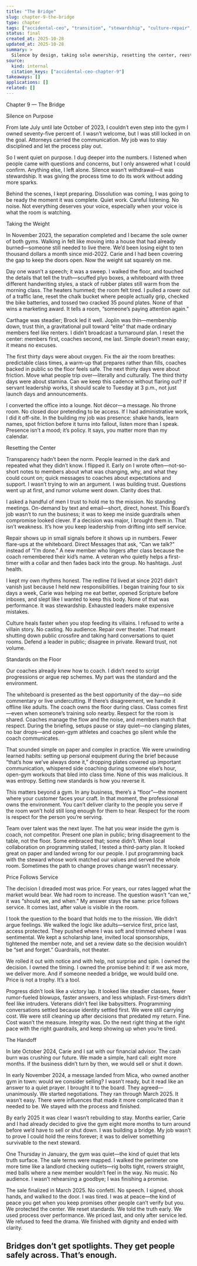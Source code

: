 ```yaml
---
title: "The Bridge"
slug: chapter-9-the-bridge
type: chapter
tags: ["accidental-ceo", "transition", "stewardship", "culture-repair", "handoff"]
status: final
created_at: 2025-10-28
updated_at: 2025-10-28
summary: >
  Silence by design, taking sole ownership, resetting the center, reestablishing floor standards, pricing after service, and completing a dignified handoff in March 2025.
source:
  kind: internal
  citation_keys: ["accidental-ceo-chapter-9"]
takeaways: []
applications: []
related: []
---
```


Chapter 9 — The Bridge

Silence on Purpose

From late July until late October of 2023, I couldn’t even step into the gym I owned seventy-five percent of. I wasn’t welcome, but I was still locked in on the goal. Attorneys carried the communication. My job was to stay disciplined and let the process play out.

So I went quiet on purpose. I dug deeper into the numbers. I listened when people came with questions and concerns, but I only answered what I could confirm. Anything else, I left alone. Silence wasn’t withdrawal—it was stewardship. It was giving the process time to do its work without adding more sparks.

Behind the scenes, I kept preparing. Dissolution was coming, I was going to be ready the moment it was complete. Quiet work. Careful listening. No noise. Not everything deserves your voice, especially when your voice is what the room is watching.

Taking the Weight

In November 2023, the separation completed and I became the sole owner of both gyms. Walking in felt like moving into a house that had already burned—someone still needed to live there. We’d been losing eight to ten thousand dollars a month since mid-2022. Carie and I had been covering the gap to keep the doors open. Now the weight sat squarely on me.

Day one wasn’t a speech; it was a sweep. I walked the floor, and touched the details that tell the truth—scuffed plyo boxes, a whiteboard with three different handwriting styles, a stack of rubber plates still warm from the morning class. The heaters hummed; the room felt tired. I pulled a rower out of a traffic lane, reset the chalk bucket where people actually grip, checked the bike batteries, and tossed two cracked 35 pound plates. None of that wins a marketing award. It tells a room, “someone’s paying attention again.”

Carthage was steadier; Brock led it well. Joplin was thin—membership down, trust thin, a gravitational pull toward “elite” that made ordinary members feel like renters. I didn’t broadcast a turnaround plan. I reset the center: members first, coaches second, me last. Simple doesn’t mean easy; it means no excuses.

The first thirty days were about oxygen. Fix the air the room breathes: predictable class times, a warm-up that prepares rather than fills, coaches backed in public so the floor feels safe. The next thirty days were about friction. Move what people trip over—literally and culturally. The third thirty days were about stamina. Can we keep this cadence without flaring out? If servant leadership works, it should scale to Tuesday at 3 p.m., not just launch days and announcements.

I converted the office into a lounge. Not décor—a message. No throne room. No closed door pretending to be access. If I had administrative work, I did it off-site. In the building my job was presence: shake hands, learn names, spot friction before it turns into fallout, listen more than I speak. Presence isn’t a mood; it’s policy. It says, you matter more than my calendar.

Resetting the Center

Transparency hadn’t been the norm. People learned in the dark and repeated what they didn’t know. I flipped it. Early on I wrote often—not-so-short notes to members about what was changing, why, and what they could count on; quick messages to coaches about expectations and support. I wasn’t trying to win an argument. I was building trust. Questions went up at first, and rumor volume went down. Clarity does that.

I asked a handful of men I trust to hold me to the mission. No standing meetings. On-demand by text and email—short, direct, honest. This Board’s job wasn’t to run the business; it was to keep me inside guardrails when compromise looked clever. If a decision was major, I brought them in. That isn’t weakness. It’s how you keep leadership from drifting into self service.

Repair shows up in small signals before it shows up in numbers. Fewer flare-ups at the whiteboard. Direct Messages that ask, “Can we talk?” instead of “I’m done.” A new member who lingers after class because the coach remembered their kid’s name. A veteran who quietly helps a first-timer with a collar and then fades back into the group. No hashtags. Just health.

I kept my own rhythms honest. The redline I’d lived at since 2021 didn’t vanish just because I held new responsibilities. I began training four to six days a week, Carie was helping me eat better, opened Scripture before inboxes, and slept like I wanted to keep this body. None of that was performance. It was stewardship. Exhausted leaders make expensive mistakes.

Culture heals faster when you stop feeding its villains. I refused to write a villain story. No casting. No audience. Repair over theater. That meant shutting down public crossfire and taking hard conversations to quiet rooms. Defend a leader in public; disagree in private. Reward trust, not volume.

Standards on the Floor

Our coaches already knew how to coach. I didn’t need to script progressions or argue rep schemes. My part was the standard and the environment.

The whiteboard is presented as the best opportunity of the day—no side commentary or live undercutting. If there’s disagreement, we handle it offline like adults. The coach owns the floor during class. Class comes first—even when someone’s training solo nearby. Respect for the room is shared. Coaches manage the flow and the noise, and members match that respect. During the briefing, setups pause or stay quiet—no clanging plates, no bar drops—and open-gym athletes and coaches go silent while the coach communicates.

That sounded simple on paper and complex in practice. We were unwinding learned habits: setting up personal equipment during the brief because “that’s how we’ve always done it,” dropping plates covered up important communication, whispered side coaching during someone else’s hour, open-gym workouts that bled into class time. None of this was malicious. It was entropy. Setting new standards is how you reverse it.

This matters beyond a gym. In any business, there’s a “floor”—the moment where your customer faces your craft. In that moment, the professional owns the environment. You can’t deliver clarity to the people you serve if the room won’t hold still long enough for them to hear. Respect for the room is respect for the person you’re serving.

Team over talent was the next layer. The hat you wear inside the gym is coach, not competitor. Present one plan in public; bring disagreement to the table, not the floor. Some embraced that; some didn’t. When local collaboration on programming stalled, I tested a third-party plan. It looked great on paper and landed wrong for our people. I put programming back with the steward whose work matched our values and served the whole room. Sometimes the path to change proves change wasn’t necessary.

Price Follows Service

The decision I dreaded most was price. For years, our rates lagged what the market would bear. We had room to increase. The question wasn’t “can we,” it was “should we, and when.” My answer stays the same: price follows service. It comes last, after value is visible in the room.

I took the question to the board that holds me to the mission. We didn’t argue feelings. We walked the logic like adults—service first, price last, access protected. They pushed where I was soft and trimmed where I was sentimental. We kept a scholarship lane, invited local sponsorships, tightened the member note, and set a review date so the decision wouldn’t be “set and forget.” Guardrails, not theater.

We rolled it out with notice and with help, not surprise and spin. I owned the decision. I owned the timing. I owned the promise behind it: if we ask more, we deliver more. And if someone needed a bridge, we would build one. Price is not a trophy. It’s a tool.

Progress didn’t look like a victory lap. It looked like steadier classes, fewer rumor-fueled blowups, faster answers, and less whiplash. First-timers didn’t feel like intruders. Veterans didn’t feel like babysitters. Programming conversations settled because identity settled first. We were still carrying cost. We were still cleaning up after decisions that predated my return. Fine. Cost wasn’t the measure. Integrity was. Do the next right thing at the right pace with the right guardrails, and keep showing up when you’re tired.

The Handoff

In late October 2024, Carie and I sat with our financial advisor. The cash burn was crushing our future. We made a simple, hard call: eight more months. If the business didn’t turn by then, we would sell or shut it down.

In early November 2024, a message landed from Mica, who owned another gym in town: would we consider selling? I wasn’t ready, but it read like an answer to a quiet prayer. I brought it to the board. They agreed—unanimously. We started negotiations. They ran through March 2025. It wasn’t easy. There were influences that made it more complicated than it needed to be. We stayed with the process and finished.

By early 2025 it was clear I wasn’t rebuilding to stay. Months earlier, Carie and I had already decided to give the gym eight more months to turn around before we’d have to sell or shut down. I was building a bridge. My job wasn’t to prove I could hold the reins forever; it was to deliver something survivable to the next steward.

One Thursday in January, the gym was quiet—the kind of quiet that lets truth surface. The sale terms were mapped. I walked the perimeter one more time like a landlord checking outlets—rig bolts tight, rowers straight, med balls where a new member wouldn’t feel in the way. No music. No audience. I wasn’t rehearsing a goodbye; I was finishing a promise.

The sale finalized in March 2025. No confetti. No speech. I signed, shook hands, and walked to the door. I was tired. I was at peace—the kind of peace you get when you keep promises other people can’t verify but you. We protected the center. We reset standards. We told the truth early. We used process over performance. We priced last, and only after service led. We refused to feed the drama. We finished with dignity and ended with clarity.

Bridges don’t get spotlights. They get people safely across. That’s enough.
---

